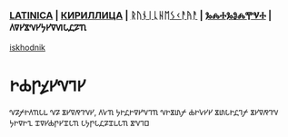 ### [LATINICA](../Latn/Obucheniye.md) | [КИРИЛЛИЦА](../Cyrl/Обучение.md) | [ᚱᚢᚾᛁᚳᚺᛖᛊᚲᚨᚤᚨ](../Runr/ᛟᛒᚢᚳᚺᛖᚾᛁᚤᛖ.md) | [ⰃⰎⰀⰃⰑⰎⰉⰜⰀ](../Glag/Ⱁⰱⱆⱍⰵⱀⰹⰵ.md) | 𐍓𐍠𐍔𐍮𐍝𐍔𐍟𐍔𐍠𐍜𐍡𐍚𐍐𐍴
[iskhodnik](./KNIGA/Obucheniye.md)

#  𐍞𐍑𐍣𐍤𐍔𐍝𐍙𐍔

𐍝𐍐𐍬𐍞𐍓𐍴𐍡𐍰 𐍝𐍐 𐍮𐍔𐍠𐍥𐍙𐍝𐍔, 𐍓𐍛𐍴 𐍟𐍞𐍚𐍞𐍠𐍔𐍝𐍙𐍴 𐍝𐍞𐍮𐍨𐍬 𐍑𐍞𐍛𐍔𐍔 𐍮𐍨𐍡𐍞𐍚𐍙𐍬 𐍮𐍔𐍠𐍥𐍙𐍝 𐍟𐍞𐍠𐍞𐍧 𐍢𐍠𐍔𐍑𐍣𐍔𐍢𐍡𐍴 𐍡𐍟𐍣𐍡𐍚𐍐𐍢𐍰𐍡𐍴 𐍮𐍝𐍙𐍗
